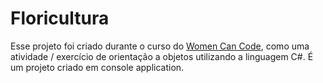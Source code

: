 # Floricultura
Esse projeto foi criado durante o curso do [Women Can Code](http://conteudo.sharerh.com/womencancodebrasil), como uma atividade / exercício de orientação a objetos utilizando a linguagem C#.
É um projeto criado em console application.
